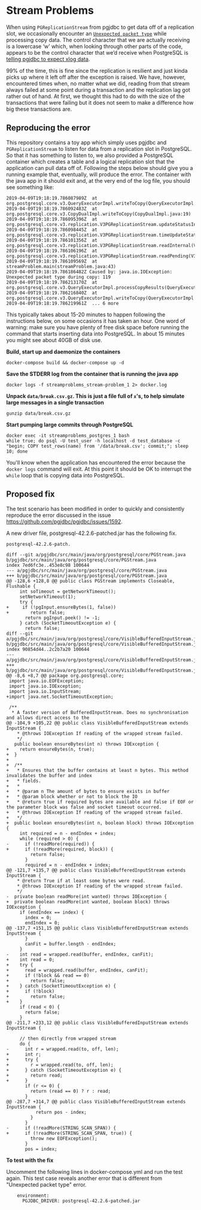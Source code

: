 # Stream Problems

When using `PGReplicationStream` from pgjdbc to get data off of a replication slot, we occasionally encounter an [`Unexpected packet type`](https://github.com/pgjdbc/pgjdbc/blob/REL42.2.5/pgjdbc/src/main/java/org/postgresql/core/v3/QueryExecutorImpl.java#L1236) while processing copy data. The control character that we are actually receiving is a lowercase ‘w’ which, when looking through other parts of the code, appears to be the control character that we’d receive when PostgreSQL is [telling pgjdbc to expect xlog data](https://github.com/pgjdbc/pgjdbc/blob/REL42.2.5/pgjdbc/src/main/java/org/postgresql/core/v3/replication/V3PGReplicationStream.java#L139).

99% of the time, this is fine since the replication is resilient and just kinda picks up where it left off after the exception is raised. We have, however, encountered times when, no matter what we did, reading from that stream always failed at some point during a transaction and the replication lag got rather out of hand. At first, we thought this had to do with the size of the transactions that were failing but it does not seem to make a difference how big these transactions are.

## Reproducing the error

This repository contains a toy app which simply uses pgjdbc and `PGReplicationStream` to listen for data from a replication slot in PostgreSQL. So that it has something to listen to, we also provided a PostgreSQL container which creates a table and a logical replication slot that the application can pull data off of. Following the steps below should give you a running example that, eventually, will produce the error. The container with the java app in it should exit and, at the very end of the log file, you should see something like:

```
2019-04-09T19:18:19.786087989Z  at org.postgresql.core.v3.QueryExecutorImpl.writeToCopy(QueryExecutorImpl.java:1000)
2019-04-09T19:18:19.786092483Z  at org.postgresql.core.v3.CopyDualImpl.writeToCopy(CopyDualImpl.java:19)
2019-04-09T19:18:19.786095396Z  at org.postgresql.core.v3.replication.V3PGReplicationStream.updateStatusInternal(V3PGReplicationStream.java:189)
2019-04-09T19:18:19.786098445Z  at org.postgresql.core.v3.replication.V3PGReplicationStream.timeUpdateStatus(V3PGReplicationStream.java:181)
2019-04-09T19:18:19.786101356Z  at org.postgresql.core.v3.replication.V3PGReplicationStream.readInternal(V3PGReplicationStream.java:121)
2019-04-09T19:18:19.786106196Z  at org.postgresql.core.v3.replication.V3PGReplicationStream.readPending(V3PGReplicationStream.java:78)
2019-04-09T19:18:19.786109569Z  at streamProblem.main(streamProblem.java:43)
2019-04-09T19:18:19.786186482Z Caused by: java.io.IOException: Unexpected packet type during copy: 119
2019-04-09T19:18:19.786213170Z  at org.postgresql.core.v3.QueryExecutorImpl.processCopyResults(QueryExecutorImpl.java:1236)
2019-04-09T19:18:19.786216840Z  at org.postgresql.core.v3.QueryExecutorImpl.writeToCopy(QueryExecutorImpl.java:998)
2019-04-09T19:18:19.786219961Z  ... 6 more
```

This typically takes about 15-20 minutes to happen following the instructions below, on some occasions it has taken an hour. One word of warning: make sure you have plenty of free disk space before running the command that starts inserting data into PostgreSQL. In about 15 minutes you might see about 40GB of disk use.

**Build, start up and daemonize the containers**

```
docker-compose build && docker-compose up -d
```

**Save the STDERR log from the container that is running the java app**

```
docker logs -f streamproblems_stream-problem_1 2> docker.log
```

**Unpack `data/break.csv.gz`. This is just a file full of `x`'s, to help simulate large messages in a single transaction**

```
gunzip data/break.csv.gz
```

**Start pumping large commits through PostgreSQL**

```
docker exec -it streamproblems_postgres_1 bash
while true; do psql -U test_user -h localhost -d test_database -c "begin; COPY test_rows(name) from '/data/break.csv'; commit;"; sleep 10; done
```

You'll know when the application has encountered the error because the `docker logs` command will exit. At this point it should be OK to interrupt the `while` loop that is copying data into PostgreSQL.

## Proposed fix

The test scenario has been modified in order to quickly and consistently reproduce the error discussed in the issue https://github.com/pgjdbc/pgjdbc/issues/1592.

A new driver file, postgresql-42.2.6-patched.jar has the following fix.
 
```
postgresql-42.2.6-patch.

diff --git a/pgjdbc/src/main/java/org/postgresql/core/PGStream.java b/pgjdbc/src/main/java/org/postgresql/core/PGStream.java
index 7ed6fc3e..453e8c98 100644
--- a/pgjdbc/src/main/java/org/postgresql/core/PGStream.java
+++ b/pgjdbc/src/main/java/org/postgresql/core/PGStream.java
@@ -128,6 +128,8 @@ public class PGStream implements Closeable, Flushable {
     int soTimeout = getNetworkTimeout();
     setNetworkTimeout(1);
     try {
+     if (!pgInput.ensureBytes(1, false))
+        return false;
       return pgInput.peek() != -1;
     } catch (SocketTimeoutException e) {
       return false;
diff --git a/pgjdbc/src/main/java/org/postgresql/core/VisibleBufferedInputStream.java b/pgjdbc/src/main/java/org/postgresql/core/VisibleBufferedInputStream.java
index 90854d44..2c2b7a20 100644
--- a/pgjdbc/src/main/java/org/postgresql/core/VisibleBufferedInputStream.java
+++ b/pgjdbc/src/main/java/org/postgresql/core/VisibleBufferedInputStream.java
@@ -8,6 +8,7 @@ package org.postgresql.core;
 import java.io.EOFException;
 import java.io.IOException;
 import java.io.InputStream;
+import java.net.SocketTimeoutException;
 
 /**
  * A faster version of BufferedInputStream. Does no synchronisation and allows direct access to the
@@ -104,9 +105,22 @@ public class VisibleBufferedInputStream extends InputStream {
    * @throws IOException If reading of the wrapped stream failed.
    */
   public boolean ensureBytes(int n) throws IOException {
+    return ensureBytes(n, true);
+  }
+
+  /**
+   * Ensures that the buffer contains at least n bytes. This method invalidates the buffer and index
+   * fields.
+   *
+   * @param n The amount of bytes to ensure exists in buffer
+   * @param block whether or not to block the IO
+   * @return true if required bytes are available and false if EOF or the parameter block was false and socket timeout occurred.
+   * @throws IOException If reading of the wrapped stream failed.
+   */
+  public boolean ensureBytes(int n, boolean block) throws IOException {
     int required = n - endIndex + index;
     while (required > 0) {
-      if (!readMore(required)) {
+      if (!readMore(required, block)) {
         return false;
       }
       required = n - endIndex + index;
@@ -121,7 +135,7 @@ public class VisibleBufferedInputStream extends InputStream {
    * @return True if at least some bytes were read.
    * @throws IOException If reading of the wrapped stream failed.
    */
-  private boolean readMore(int wanted) throws IOException {
+  private boolean readMore(int wanted, boolean block) throws IOException {
     if (endIndex == index) {
       index = 0;
       endIndex = 0;
@@ -137,7 +151,15 @@ public class VisibleBufferedInputStream extends InputStream {
       }
       canFit = buffer.length - endIndex;
     }
-    int read = wrapped.read(buffer, endIndex, canFit);
+    int read = 0;
+    try {
+      read = wrapped.read(buffer, endIndex, canFit);
+      if (!block && read == 0)
+        return false;
+    } catch (SocketTimeoutException e) {
+      if (!block)
+        return false;
+    }
     if (read < 0) {
       return false;
     }
@@ -211,7 +233,12 @@ public class VisibleBufferedInputStream extends InputStream {
 
     // then directly from wrapped stream
     do {
-      int r = wrapped.read(to, off, len);
+      int r;
+      try {
+        r = wrapped.read(to, off, len);
+      } catch (SocketTimeoutException e) {
+        return read;
+      }
       if (r <= 0) {
         return (read == 0) ? r : read;
       }
@@ -287,7 +314,7 @@ public class VisibleBufferedInputStream extends InputStream {
           return pos - index;
         }
       }
-      if (!readMore(STRING_SCAN_SPAN)) {
+      if (!readMore(STRING_SCAN_SPAN, true)) {
         throw new EOFException();
       }
       pos = index;
```

**To test with the fix**

Uncomment the following lines in docker-compose.yml and run the test again. This test case reveals another error that is different from "Unexpected packet type" error.

```
    environment:
      PGJDBC_DRIVER: postgresql-42.2.6-patched.jar 
```
